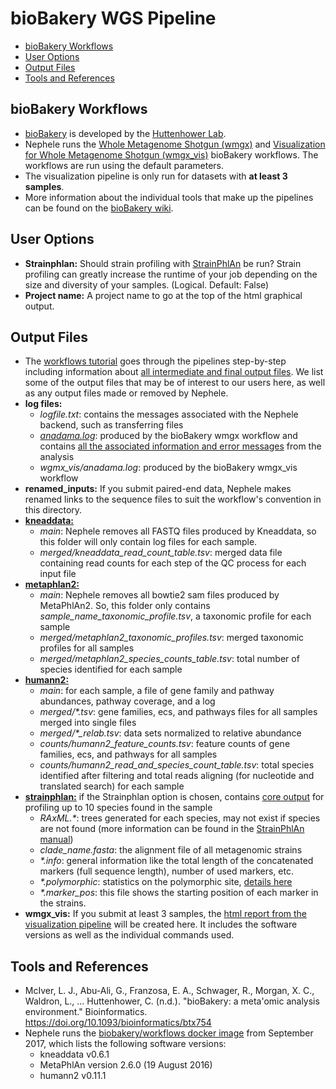 bioBakery WGS Pipeline
================

-   [bioBakery Workflows](#biobakery-workflows)
-   [User Options](#user-options)
-   [Output Files](#output-files)
-   [Tools and References](#tools-and-references)

bioBakery Workflows
-------------------

-   [bioBakery](https://bitbucket.org/biobakery/biobakery/wiki/Home) is developed by the [Huttenhower Lab](http://huttenhower.sph.harvard.edu).
-   Nephele runs the [Whole Metagenome Shotgun (wmgx)](https://bitbucket.org/biobakery/biobakery_workflows/wiki/Home#!whole-metagenome-shotgun-wmgx) and [Visualization for Whole Metagenome Shotgun (wmgx\_vis)](https://bitbucket.org/biobakery/biobakery_workflows/wiki/Home#!visualization-for-whole-metagenome-shotgun-wmgx_vis) bioBakery workflows. The workflows are run using the default parameters.
-   The visualization pipeline is only run for datasets with **at least 3 samples**.
-   More information about the individual tools that make up the pipelines can be found on the [bioBakery wiki](https://bitbucket.org/biobakery/biobakery/wiki/Home).

User Options
------------

-   **Strainphlan:** Should strain profiling with [StrainPhlAn](http://segatalab.cibio.unitn.it/tools/strainphlan/) be run? Strain profiling can greatly increase the runtime of your job depending on the size and diversity of your samples. (Logical. Default: False)
-   **Project name:** A project name to go at the top of the html graphical output.

Output Files
------------

-   The [workflows tutorial](https://bitbucket.org/biobakery/biobakery/wiki/biobakery_workflows) goes through the pipelines step-by-step including information about [all intermediate and final output files](https://bitbucket.org/biobakery/biobakery/wiki/biobakery_workflows#rst-header-output-files). We list some of the output files that may be of interest to our users here, as well as any output files made or removed by Nephele.
-   **log files:**
    -   *logfile.txt*: contains the messages associated with the Nephele backend, such as transferring files
    -   [*anadama.log*](https://bitbucket.org/biobakery/biobakery/wiki/biobakery_workflows#rst-header-log-file): produced by the bioBakery wmgx workflow and contains [all the associated information and error messages](https://bitbucket.org/biobakery/biobakery/wiki/biobakery_workflows#rst-header-standard-output) from the analysis
    -   *wgmx\_vis/anadama.log*: produced by the bioBakery wmgx\_vis workflow
-   **renamed\_inputs:** If you submit paired-end data, Nephele makes renamed links to the sequence files to suit the workflow's convention in this directory.
-   [**kneaddata:**](https://bitbucket.org/biobakery/biobakery/wiki/biobakery_workflows#rst-header-quality-control-data)
    -   *main*: Nephele removes all FASTQ files produced by Kneaddata, so this folder will only contain log files for each sample.
    -   *merged/kneaddata\_read\_count\_table.tsv*: merged data file containing read counts for each step of the QC process for each input file
-   [**metaphlan2:**](https://bitbucket.org/biobakery/biobakery/wiki/biobakery_workflows#rst-header-taxonomic-profiling-data)
    -   *main*: Nephele removes all bowtie2 sam files produced by MetaPhlAn2. So, this folder only contains *sample\_name\_taxonomic\_profile.tsv*, a taxonomic profile for each sample
    -   *merged/metaphlan2\_taxonomic\_profiles.tsv*: merged taxonomic profiles for all samples
    -   *merged/metaphlan2\_species\_counts\_table.tsv*: total number of species identified for each sample
-   [**humann2:**](https://bitbucket.org/biobakery/biobakery/wiki/biobakery_workflows#rst-header-functional-profiling-data)
    -   *main*: for each sample, a file of gene family and pathway abundances, pathway coverage, and a log
    -   *merged/\*.tsv*: gene families, ecs, and pathways files for all samples merged into single files
    -   *merged/\*\_relab.tsv*: data sets normalized to relative abundance
    -   *counts/humann2\_feature\_counts.tsv*: feature counts of gene families, ecs, and pathways for all samples
    -   *counts/humann2\_read\_and\_species\_count\_table.tsv*: total species identified after filtering and total reads aligning (for nucleotide and translated search) for each sample
-   [**strainphlan:**](https://bitbucket.org/biobakery/biobakery/wiki/biobakery_workflows#rst-header-strain-profiling-data) if the Strainphlan option is chosen, contains [core output](https://bitbucket.org/biobakery/metaphlan2/overview#markdown-header-some-other-useful-output-files) for profiling up to 10 species found in the sample
    -   *RAxML.\**: trees generated for each species, may not exist if species are not found (more information can be found in the [StrainPhlAn manual](https://bitbucket.org/biobakery/metaphlan2/overview#markdown-header-metagenomic-strain-level-population-genomics))
    -   *clade\_name.fasta*: the alignment file of all metagenomic strains
    -   *\*.info*: general information like the total length of the concatenated markers (full sequence length), number of used markers, etc.
    -   *\*.polymorphic*: statistics on the polymorphic site, [details here](https://bitbucket.org/biobakery/metaphlan2/overview#markdown-header-some-other-useful-output-files)
    -   *\*.marker\_pos*: this file shows the starting position of each marker in the strains.
-   **wmgx\_vis:** If you submit at least 3 samples, the [html report from the visualization pipeline](https://bitbucket.org/biobakery/biobakery/wiki/biobakery_workflows#rst-header-id10) will be created here. It includes the software versions as well as the individual commands used.

Tools and References
--------------------

-   McIver, L. J., Abu-Ali, G., Franzosa, E. A., Schwager, R., Morgan, X. C., Waldron, L., ... Huttenhower, C. (n.d.). "bioBakery: a meta'omic analysis environment." Bioinformatics. <https://doi.org/10.1093/bioinformatics/btx754>
-   Nephele runs the [biobakery/workflows docker image](https://hub.docker.com/r/biobakery/workflows/) from September 2017, which lists the following software versions:
    -   kneaddata v0.6.1
    -   MetaPhlAn version 2.6.0 (19 August 2016)
    -   humann2 v0.11.1
